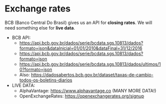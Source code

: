 # Exchange rates

BCB (Banco Central Do Brasil) gives us an API for **closing rates**.
We will need something else for **live data**.

-   BCB API:
    -   https://api.bcb.gov.br/dados/serie/bcdata.sgs.10813/dados?formato=json&dataInicial=01/01/2010&dataFinal=31/12/2016
    -   https://api.bcb.gov.br/dados/serie/bcdata.sgs.10813/dados?formato=json
    -   https://api.bcb.gov.br/dados/serie/bcdata.sgs.10813/dados/ultimos/10?formato=json
    -   Also: https://dadosabertos.bcb.gov.br/dataset/taxas-de-cambio-todos-os-boletins-diarios
-   LIVE DATA:
    -   AlphaVantage: https://www.alphavantage.co (MANY MORE DATA!)
    -   OpenExchangeRates: https://openexchangerates.org/signup
